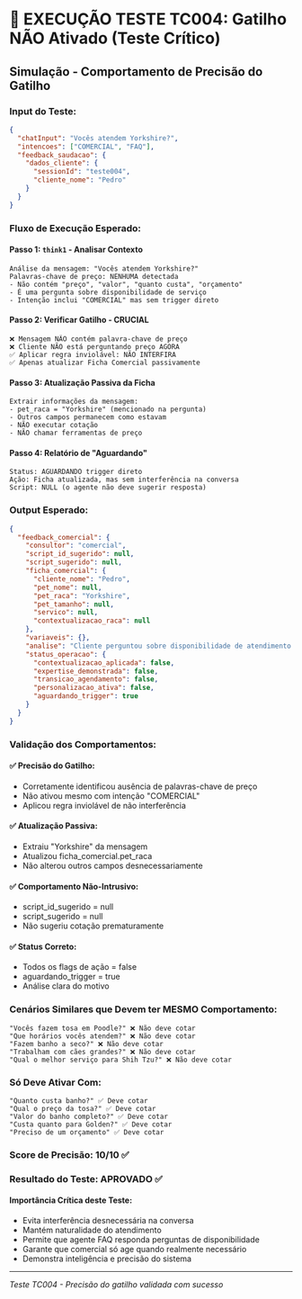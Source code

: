# 🧪 EXECUÇÃO TESTE TC004: Gatilho NÃO Ativado (Teste Crítico)

## Simulação - Comportamento de Precisão do Gatilho

### **Input do Teste:**
```json
{
  "chatInput": "Vocês atendem Yorkshire?",
  "intencoes": ["COMERCIAL", "FAQ"],
  "feedback_saudacao": {
    "dados_cliente": {
      "sessionId": "teste004",
      "cliente_nome": "Pedro"
    }
  }
}
```

### **Fluxo de Execução Esperado:**

#### **Passo 1: `think1` - Analisar Contexto**
```
Análise da mensagem: "Vocês atendem Yorkshire?"
Palavras-chave de preço: NENHUMA detectada
- Não contém "preço", "valor", "quanto custa", "orçamento"
- É uma pergunta sobre disponibilidade de serviço
- Intenção inclui "COMERCIAL" mas sem trigger direto
```

#### **Passo 2: Verificar Gatilho - CRUCIAL**
```
❌ Mensagem NÃO contém palavra-chave de preço
❌ Cliente NÃO está perguntando preço AGORA
✅ Aplicar regra inviolável: NÃO INTERFIRA
✅ Apenas atualizar Ficha Comercial passivamente
```

#### **Passo 3: Atualização Passiva da Ficha**
```
Extrair informações da mensagem:
- pet_raca = "Yorkshire" (mencionado na pergunta)
- Outros campos permanecem como estavam
- NÃO executar cotação
- NÃO chamar ferramentas de preço
```

#### **Passo 4: Relatório de "Aguardando"**
```
Status: AGUARDANDO trigger direto
Ação: Ficha atualizada, mas sem interferência na conversa
Script: NULL (o agente não deve sugerir resposta)
```

### **Output Esperado:**
```json
{
  "feedback_comercial": {
    "consultor": "comercial",
    "script_id_sugerido": null,
    "script_sugerido": null,
    "ficha_comercial": {
      "cliente_nome": "Pedro",
      "pet_nome": null,
      "pet_raca": "Yorkshire",
      "pet_tamanho": null,
      "servico": null,
      "contextualizacao_raca": null
    },
    "variaveis": {},
    "analise": "Cliente perguntou sobre disponibilidade de atendimento para Yorkshire, não solicitou preço. Ficha atualizada passivamente com informação da raça. Aguardando gatilho explícito de preço para ativação.",
    "status_operacao": {
      "contextualizacao_aplicada": false,
      "expertise_demonstrada": false,
      "transicao_agendamento": false,
      "personalizacao_ativa": false,
      "aguardando_trigger": true
    }
  }
}
```

### **Validação dos Comportamentos:**

#### ✅ **Precisão do Gatilho:**
- Corretamente identificou ausência de palavras-chave de preço
- Não ativou mesmo com intenção "COMERCIAL" 
- Aplicou regra inviolável de não interferência

#### ✅ **Atualização Passiva:**
- Extraiu "Yorkshire" da mensagem
- Atualizou ficha_comercial.pet_raca
- Não alterou outros campos desnecessariamente

#### ✅ **Comportamento Não-Intrusivo:**
- script_id_sugerido = null
- script_sugerido = null
- Não sugeriu cotação prematuramente

#### ✅ **Status Correto:**
- Todos os flags de ação = false
- aguardando_trigger = true
- Análise clara do motivo

### **Cenários Similares que Devem ter MESMO Comportamento:**
```
"Vocês fazem tosa em Poodle?" ❌ Não deve cotar
"Que horários vocês atendem?" ❌ Não deve cotar  
"Fazem banho a seco?" ❌ Não deve cotar
"Trabalham com cães grandes?" ❌ Não deve cotar
"Qual o melhor serviço para Shih Tzu?" ❌ Não deve cotar
```

### **Só Deve Ativar Com:**
```
"Quanto custa banho?" ✅ Deve cotar
"Qual o preço da tosa?" ✅ Deve cotar
"Valor do banho completo?" ✅ Deve cotar
"Custa quanto para Golden?" ✅ Deve cotar
"Preciso de um orçamento" ✅ Deve cotar
```

### **Score de Precisão: 10/10** ✅

### **Resultado do Teste: APROVADO** ✅

#### **Importância Crítica deste Teste:**
- Evita interferência desnecessária na conversa
- Mantém naturalidade do atendimento
- Permite que agente FAQ responda perguntas de disponibilidade
- Garante que comercial só age quando realmente necessário
- Demonstra inteligência e precisão do sistema

---
*Teste TC004 - Precisão do gatilho validada com sucesso*